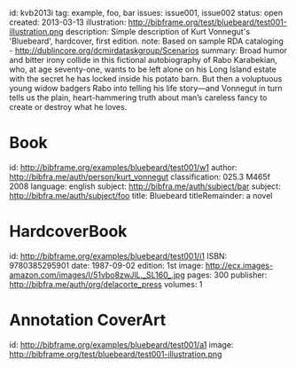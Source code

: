 id: kvb2013i
tag: example, foo, bar
issues: issue001, issue002
status: open
created: 2013-03-13
illustration: http://bibframe.org/test/bluebeard/test001-illustration.png
description: Simple description of Kurt Vonnegut's 'Bluebeard', hardcover, first edition.
note: Based on sample RDA cataloging - http://dublincore.org/dcmirdataskgroup/Scenarios
summary: Broad humor and bitter irony collide in this fictional autobiography of Rabo Karabekian, who, at age seventy-one, wants to be left alone on his Long Island estate with the secret he has locked inside his potato barn. But then a voluptuous young widow badgers Rabo into telling his life story—and Vonnegut in turn tells us the plain, heart-hammering truth about man’s careless fancy to create or destroy what he loves.

# Book

id: http://bibframe.org/examples/bluebeard/test001/w1
author: <http://bibfra.me/auth/person/kurt_vonnegut>
classification: 025.3 M465f 2008
language: english
subject: http://bibfra.me/auth/subject/bar
subject: http://bibfra.me/auth/subject/foo
title: Bluebeard
titleRemainder: a novel

[](http://bibframe.org/examples/bluebeard/test001/i1 "instance")

# HardcoverBook

id: http://bibframe.org/examples/bluebeard/test001/i1
ISBN: 9780385295901
date: 1987-09-02
edition: 1st
image: http://ecx.images-amazon.com/images/I/51vbo8zwJlL._SL160_.jpg
pages: 300
publisher: http://bibfra.me/auth/org/delacorte_press
volumes: 1

[](http://bibframe.org/examples/bluebeard/test001/i1 "instance")

# Annotation CoverArt

id: http://bibframe.org/examples/bluebeard/test001/a1
image: http://bibframe.org/test/bluebeard/test001-illustration.png

